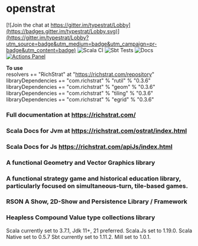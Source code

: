 <html>
<head>
<link rel="stylesheet" type="text/css" href="Documentation.css">  
</head>

<body>
<h1>openstrat</h1>

[![Join the chat at https://gitter.im/typestrat/Lobby](https://badges.gitter.im/typestrat/Lobby.svg)](https://gitter.im/typestrat/Lobby?utm_source=badge&utm_medium=badge&utm_campaign=pr-badge&utm_content=badge)
![Scala CI](https://github.com/Rich2/openstrat/workflows/Scala%20CI/badge.svg)
![Sbt Tests](https://github.com/Rich2/openstrat/workflows/Sbt%20Tests/badge.svg)
![Docs](https://github.com/Rich2/openstrat/workflows/Docs/badge.svg)
[![Actions Panel](https://img.shields.io/badge/actionspanel-enabled-brightgreen)](https://www.actionspanel.app/app/w0d/openstrat)

<b>To use</b>
<br>resolvers += "RichStrat" at "https://richstrat.com/repository"
<br>libraryDependencies += "com.richstrat" % "rutil" % "0.3.6"
<br>libraryDependencies += "com.richstrat" % "geom" % "0.3.6"
<br>libraryDependencies += "com.richstrat" % "tiling" % "0.3.6"
<br>libraryDependencies += "com.richstrat" % "egrid" % "0.3.6"

<h3>Full documentation at <a href="https://richstrat.com/">https://richstrat.com/</a></h3>
<h3>Scala Docs for Jvm at <a href="https://richstrat.com/api/index.html">https://richstrat.com/ostrat/index.html</a></h3>
<h3>Scala Docs for Js <a href="https://richstrat.com/apiJs/index.html">https://richstrat.com/apiJs/index.html</a></h3>

<h3>A functional Geometry and Vector Graphics library</h3>

<h3>A functional strategy game and historical education library, particularly focused on simultaneous-turn, tile-based games.</h3>

<h3>RSON A Show, 2D-Show and Persistence Library / Framework</h3>

<h3>Heapless Compound Value type collections library</h3>

<p>Scala currently set to 3.7.1, Jdk 11+, 21 preferred. Scala.Js set to 1.19.0. Scala Native set to 0.5.7 Sbt currently set to 1.11.2. Mill set to 1.0.1.</p>

</body>
</html>
